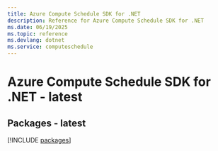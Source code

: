 ```yaml
---
title: Azure Compute Schedule SDK for .NET
description: Reference for Azure Compute Schedule SDK for .NET
ms.date: 06/19/2025
ms.topic: reference
ms.devlang: dotnet
ms.service: computeschedule
---
```

# Azure Compute Schedule SDK for .NET - latest
## Packages - latest
[!INCLUDE [packages](compute-schedule-index.md)]